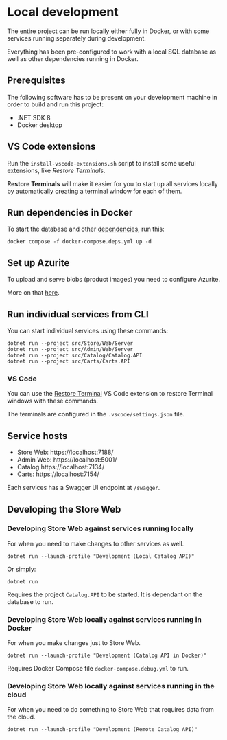 # Local development

The entire project can be run locally either fully in Docker, or with some services running separately during development.

Everything has been pre-configured to work with a local SQL database as well as other dependencies running in Docker.

## Prerequisites

The following software has to be present on your development machine in order to build and run this project:

* .NET SDK 8
* Docker desktop

## VS Code extensions

Run the ``install-vscode-extensions.sh`` script to install some useful extensions, like _Restore Terminals_.

**Restore Terminals** will make it easier for you to start up all services locally by automatically creating a terminal window for each of them.

## Run dependencies in Docker

To start the database and other [dependencies](dependencies.md), run this:

```
docker compose -f docker-compose.deps.yml up -d
```

## Set up Azurite

To upload and serve blobs (product images) you need to configure Azurite.

More on that [here](set-up-azurite.md).

## Run individual services from CLI

You can start individual services using these commands:

```
dotnet run --project src/Store/Web/Server
dotnet run --project src/Admin/Web/Server
dotnet run --project src/Catalog/Catalog.API
dotnet run --project src/Carts/Carts.API
```

### VS Code

You can use the [Restore Terminal](https://marketplace.visualstudio.com/items?itemName=EthanSK.restore-terminals) VS Code extension to restore Terminal windows with these commands.

The terminals are configured in the ``.vscode/settings.json`` file.

## Service hosts

* Store Web: https://localhost:7188/
* Admin Web: https://localhost:5001/
* Catalog https://localhost:7134/
* Carts: https://localhost:7154/

Each services has a Swagger UI endpoint at ``/swagger``.

## Developing the Store Web

### Developing Store Web against services running locally

For when you need to make changes to other services as well.

```
dotnet run --launch-profile "Development (Local Catalog API)"
```

Or simply:

```
dotnet run
```

Requires the project ``Catalog.API`` to be started. It is dependant on the database to run.

### Developing Store Web locally against services running in Docker

For when you make changes just to Store Web.

```
dotnet run --launch-profile "Development (Catalog API in Docker)"
```

Requires Docker Compose file ``docker-compose.debug.yml`` to run.

### Developing Store Web locally against services running in the cloud

For when you need to do something to Store Web that requires data from the cloud.

```
dotnet run --launch-profile "Development (Remote Catalog API)"
```